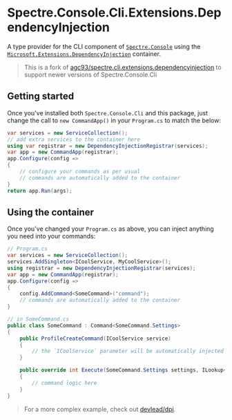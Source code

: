 # Spectre.Console.Cli.Extensions.DependencyInjection




A type provider for the CLI component of [`Spectre.Console`](https://github.com/spectresystems/spectre.console)  using the [`Microsoft.Extensions.DependencyInjection`](https://www.nuget.org/packages/Microsoft.Extensions.DependencyInjection/) container.

> This is a fork of [agc93/spectre.cli.extensions.dependencyinjection](https://github.com/agc93/spectre.cli.extensions.dependencyinjection) to support newer versions of Spectre.Console.Cli

## Getting started

Once you've installed both `Spectre.Console.Cli` and this package, just change the call to `new CommandApp()` in your `Program.cs` to match the below:

```csharp
var services = new ServiceCollection();
// add extra services to the container here
using var registrar = new DependencyInjectionRegistrar(services);
var app = new CommandApp(registrar);
app.Configure(config =>
{
    // configure your commands as per usual
    // commands are automatically added to the container
}
return app.Run(args);
```

## Using the container

Once you've changed your `Program.cs` as above, you can inject anything you need into your commands:

```csharp
// Program.cs
var services = new ServiceCollection();
services.AddSingleton<ICoolService, MyCoolService>();
using registrar = new DependencyInjectionRegistrar(services);
var app = new CommandApp(registrar);
app.Configure(config =>
{
    config.AddCommand<SomeCommand>("command");
    // commands are automatically added to the container
}
```

```csharp
// in SomeCommand.cs
public class SomeCommand : Command<SomeCommand.Settings>
{
    public ProfileCreateCommand(ICoolService service)
    {
        // the `ICoolService` parameter will be automatically injected with an instance of `MyCoolService`
    }

    public override int Execute(SomeCommand.Settings settings, ILookup<string, string> unmapped)
    {
        // command logic here
    }
}
```

> For a more complex example, check out [devlead/dpi](https://github.com/devlead/dpi).
